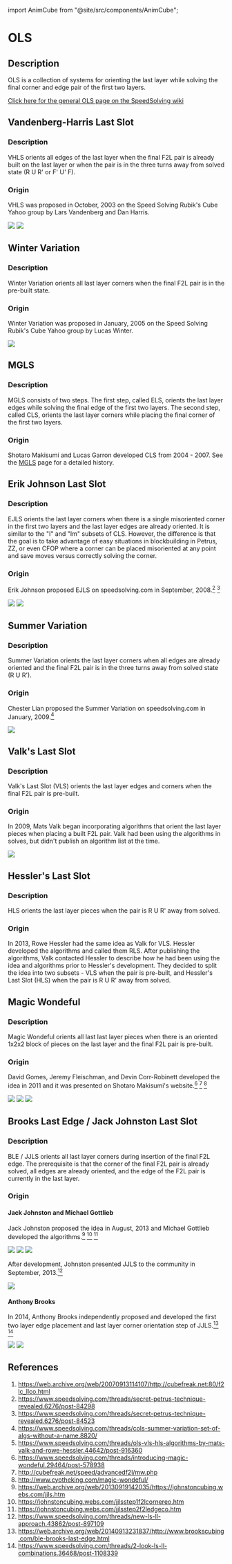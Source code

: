 import AnimCube from "@site/src/components/AnimCube";

# OLS

<AnimCube params="buttonbar=0&position=lluuu&scale=6&hint=10&hintborder=1&borderwidth=10&facelets=yyyyyyyyywwwwwwlwwdbbdbbdlldggdggdggdddoooooodlldrrdrr" width="400px" height="400px" />

## Description

OLS is a collection of systems for orienting the last layer while solving the final corner and edge pair of the first two layers.

[Click here for the general OLS page on the SpeedSolving wiki](https://www.speedsolving.com/wiki/index.php/OLS)

## Vandenberg-Harris Last Slot

<div style={{ display: 'flex' }}>
<AnimCube params="buttonbar=0&position=lluuu&scale=6&hint=10&hintborder=1&borderwidth=10&facelets=bbddyddddwwwwwwdwwrbbrbbddddggdggdggwddooooooddddrrdrr" width="200px" height="200px" />
<AnimCube params="buttonbar=0&position=lluuu&scale=6&hint=10&hintborder=1&borderwidth=10&facelets=ddddyrddrwwwwwwdwwdbbdbbdddwggdggdggdddoooooodddbrrbrr" width="200px" height="200px" />
</div>
<div style={{ display: 'flex' }}>
<AnimCube params="buttonbar=0&position=lluuu&scale=6&hint=10&hintborder=1&borderwidth=10&facelets=ddrdyddbdwwwwwwdwwdbbdbbbdddggrggdggdddoooooowdddrrdrr" width="200px" height="200px" />
<AnimCube params="buttonbar=0&position=lluuu&scale=6&hint=10&hintborder=1&borderwidth=10&facelets=ddbryddddwwwwwwdwwdbbdbbwdddggdggdggdbdoooooordddrrdrr" width="200px" height="200px" />
</div>

### Description

VHLS orients all edges of the last layer when the final F2L pair is already built on the last layer or when the pair is in the three turns away from solved state (R U R' or F' U' F).

### Origin

VHLS was proposed in October, 2003 on the Speed Solving Rubik's Cube Yahoo group by Lars Vandenberg and Dan Harris.

![](img/OLS/VHLS1.png)
![](img/OLS/VHLS2.png)

## Winter Variation

<AnimCube params="buttonbar=0&position=lluuu&scale=6&hint=10&hintborder=1&borderwidth=10&facelets=yyyyyyyyywwwwwwlwwdbbdbbdlldggdggdggdddoooooodlldrrdrr" width="400px" height="400px" />

### Description

<AnimCube params="buttonbar=0&position=lluuu&scale=6&hint=10&hintborder=1&borderwidth=10&facelets=bbdyyydydwwwwwwdwwrbbrbbdyddggdggdggwddooooooddddrrdrr" width="400px" height="400px" />

Winter Variation orients all last layer corners when the final F2L pair is in the pre-built state.

### Origin

Winter Variation was proposed in January, 2005 on the Speed Solving Rubik's Cube Yahoo group by Lucas Winter.

![](img/OLS/WV.png)

## MGLS

<div style={{ display: 'flex' }}>
<AnimCube params="buttonbar=0&position=lluuu&scale=6&hint=10&hintborder=1&borderwidth=10&facelets=dldlyldldwwwwwwdwwdbbdbbdlddggdggdggdddoooooodlddrrdrr" width="200px" height="200px" />
<AnimCube params="buttonbar=0&position=lluuu&scale=6&hint=10&hintborder=1&borderwidth=10&facelets=lylyyylylwwwwwwlwwdbbdbbdbldggdggdggdddoooooodrldrrdrr" width="200px" height="200px" />
</div>

### Description

MGLS consists of two steps. The first step, called ELS, orients the last layer edges while solving the final edge of the first two layers. The second step, called CLS, orients the last layer corners while placing the final corner of the first two layers.

### Origin

Shotaro Makisumi and Lucas Garron developed CLS from 2004 - 2007. See the [MGLS](3x3/Steps/MGLS.md) page for a detailed history.

## Erik Johnson Last Slot

<div style={{ display: 'flex' }}>
<AnimCube params="buttonbar=0&position=lluuu&scale=6&hint=10&hintborder=1&borderwidth=10&facelets=lylyyylylwwwwwwrwwdbbdbbdbwdggdggdggdddoooooodrbdrrdrr" width="200px" height="200px" />
<AnimCube params="buttonbar=0&position=lluuu&scale=6&hint=10&hintborder=1&borderwidth=10&facelets=lylyyylylwwwwwwbwwdbbdbbdbrdggdggdggdddoooooodrwdrrdrr" width="200px" height="200px" />
</div>

### Description

EJLS orients the last layer corners when there is a single misoriented corner in the first two layers and the last layer edges are already oriented. It is similar to the "I" and "Im" subsets of CLS. However, the difference is that the goal is to take advantage of easy situations in blockbuilding in Petrus, ZZ, or even CFOP where a corner can be placed misoriented at any point and save moves versus correctly solving the corner.

### Origin

Erik Johnson proposed EJLS on speedsolving.com in September, 2008.[<sup>2</sup>][2] [<sup>3</sup>][3]

![](img/OLS/EJLS1.png)
![](img/OLS/EJLS2.png)

## Summer Variation

<AnimCube params="buttonbar=0&position=lluuu&scale=6&hint=10&hintborder=1&borderwidth=10&facelets=dyryyydbdwwwwwwdwwdbbdbbbyddggrggdggdddoooooowdddrrdrr" width="400px" height="400px" />

### Description

Summer Variation orients the last layer corners when all edges are already oriented and the final F2L pair is in the three turns away from solved state (R U R').

### Origin

Chester Lian proposed the Summer Variation on speedsolving.com in January, 2009.[<sup>4</sup>][4]

![](img/OLS/SV.png)

## Valk's Last Slot

<AnimCube params="buttonbar=0&position=lluuu&scale=6&hint=10&hintborder=1&borderwidth=10&facelets=bbllyllllwwwwwwlwwrbbrbbdlddggdggdggwddooooooddddrrdrr" width="200px" height="200px" />

### Description

Valk's Last Slot (VLS) orients the last layer edges and corners when the final F2L pair is pre-built.

### Origin

In 2009, Mats Valk began incorporating algorithms that orient the last layer pieces when placing a built F2L pair. Valk had been using the algorithms in solves, but didn't publish an algorithm list at the time.

![](img/OLS/VLS-HLS.png)


## Hessler's Last Slot

<AnimCube params="buttonbar=0&position=lluuu&scale=6&hint=10&hintborder=1&borderwidth=10&facelets=llrlyllblwwwwwwlwwdbbdbbblddggrggdggdddoooooowdddrrdrr" width="200px" height="200px" />

### Description

HLS orients the last layer pieces when the pair is R U R' away from solved.

### Origin

In 2013, Rowe Hessler had the same idea as Valk for VLS. Hessler developed the algorithms and called them RLS. After publishing the algorithms, Valk contacted Hessler to describe how he had been using the idea and algorithms prior to Hessler's development. They decided to split the idea into two subsets - VLS when the pair is pre-built, and Hessler's Last Slot (HLS) when the pair is R U R' away from solved.

## Magic Wondeful

<AnimCube params="buttonbar=0&position=lluuu&scale=6&hint=10&hintborder=1&borderwidth=10&facelets=llbyybyylwwwwwwlwwdbbdbbwlddggdggdggdddoooooorddrrrdrr" width="200px" height="200px" />

### Description

Magic Wondeful orients all last last layer pieces when there is an oriented 1x2x2 block of pieces on the last layer and the final F2L pair is pre-built.

### Origin

David Gomes, Jeremy Fleischman, and Devin Corr-Robinett developed the idea in 2011 and it was presented on Shotaro Makisumi's website.[<sup>6</sup>][6] [<sup>7</sup>][7] [<sup>8</sup>][8]

![](img/OLS/MW1.png)
![](img/OLS/MW2.png)
![](img/OLS/MW3.png)

## Brooks Last Edge / Jack Johnston Last Slot

<AnimCube params="buttonbar=0&position=lluuu&scale=6&hint=10&hintborder=1&borderwidth=10&facelets=lylyyblylwwwwwwwwwdbbdbbdybdggdggdggdddooooooddrrrrdrr" width="200px" height="200px" />

### Description

BLE / JJLS orients all last layer corners during insertion of the final F2L edge. The prerequisite is that the corner of the final F2L pair is already solved, all edges are already oriented, and the edge of the F2L pair is currently in the last layer.

### Origin

#### Jack Johnston and Michael Gottlieb

Jack Johnston proposed the idea in August, 2013 and Michael Gottlieb developed the algorithms.[<sup>9</sup>][9] [<sup>10</sup>][10] [<sup>11</sup>][11]

![](img/OLS/BLE-JJLS1.png)
![](img/OLS/BLE-JJLS2.png)
![](img/OLS/BLE-JJLS3.png)

After development, Johnston presented JJLS to the community in September, 2013.[<sup>12</sup>][12]

![](img/OLS/JJLS.png)

#### Anthony Brooks

In 2014, Anthony Brooks independently proposed and developed the first two layer edge placement and last layer corner orientation step of JJLS.[<sup>13</sup>][13] [<sup>14</sup>][14]

![](img/OLS/BLE1.png)
![](img/OLS/BLE2.png)

## References

1. https://web.archive.org/web/20070913114107/http://cubefreak.net:80/f2lc_llco.html
2. https://www.speedsolving.com/threads/secret-petrus-technique-revealed.6276/post-84298
3. https://www.speedsolving.com/threads/secret-petrus-technique-revealed.6276/post-84523
4. https://www.speedsolving.com/threads/cols-summer-variation-set-of-algs-without-a-name.8820/
5. https://www.speedsolving.com/threads/ols-vls-hls-algorithms-by-mats-valk-and-rowe-hessler.44642/post-916360
6. https://www.speedsolving.com/threads/introducing-magic-wondeful.29464/post-578938
7. http://cubefreak.net/speed/advancedf2l/mw.php
8. http://www.cyotheking.com/magic-wondeful/
9. https://web.archive.org/web/20130919142035/https://johnstoncubing.webs.com/jjls.htm
10. https://johnstoncubing.webs.com/jjlsstep1f2lcornereo.htm
11. https://johnstoncubing.webs.com/jjlsstep2f2ledgeco.htm
12. https://www.speedsolving.com/threads/new-ls-ll-approach.43862/post-897109
13. https://web.archive.org/web/20140913231837/http://www.brookscubing.com/ble-brooks-last-edge.html
14. https://www.speedsolving.com/threads/2-look-ls-ll-combinations.36468/post-1108339

[1]: https://web.archive.org/web/20070913114107/http://cubefreak.net:80/f2lc_llco.html
[2]: https://www.speedsolving.com/threads/secret-petrus-technique-revealed.6276/post-84298
[3]: https://www.speedsolving.com/threads/secret-petrus-technique-revealed.6276/post-84523
[4]: https://www.speedsolving.com/threads/cols-summer-variation-set-of-algs-without-a-name.8820/
[5]: https://www.speedsolving.com/threads/ols-vls-hls-algorithms-by-mats-valk-and-rowe-hessler.44642/post-916360
[6]: https://www.speedsolving.com/threads/introducing-magic-wondeful.29464/post-578938
[7]: http://cubefreak.net/speed/advancedf2l/mw.php
[8]: http://www.cyotheking.com/magic-wondeful/
[9]: https://web.archive.org/web/20130919142035/https://johnstoncubing.webs.com/jjls.htm
[10]: https://johnstoncubing.webs.com/jjlsstep1f2lcornereo.htm
[11]: https://johnstoncubing.webs.com/jjlsstep2f2ledgeco.htm
[12]: https://www.speedsolving.com/threads/new-ls-ll-approach.43862/post-897109
[13]: https://web.archive.org/web/20140913231837/http://www.brookscubing.com/ble-brooks-last-edge.html
[14]: https://www.speedsolving.com/threads/2-look-ls-ll-combinations.36468/post-1108339